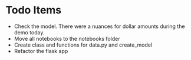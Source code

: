 # Todo Items

* Check the model. There were a nuances for dollar amounts during the demo today.
* Move all notebooks to the notebooks folder
* Create class and functions for data.py and create_model
* Refactor the flask app
